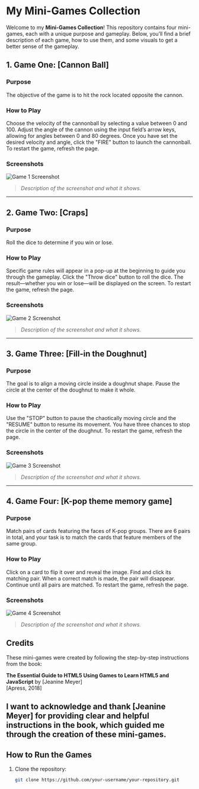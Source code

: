 # My Mini-Games Collection

Welcome to my **Mini-Games Collection**! This repository contains four mini-games, each with a unique purpose and gameplay. Below, you’ll find a brief description of each game, how to use them, and some visuals to get a better sense of the gameplay.

## 1. Game One: [Cannon Ball]
### Purpose
The objective of the game is to hit the rock located opposite the cannon.

### How to Play
Choose the velocity of the cannonball by selecting a value between 0 and 100.
Adjust the angle of the cannon using the input field’s arrow keys, allowing for angles between 0 and 80 degrees.
Once you have set the desired velocity and angle, click the "FIRE" button to launch the cannonball.
To restart the game, refresh the page.

### Screenshots
![Game 1 Screenshot](path/to/screenshot1.png)
> *Description of the screenshot and what it shows.*

---

## 2. Game Two: [Craps]
### Purpose
Roll the dice to determine if you win or lose.

### How to Play
Specific game rules will appear in a pop-up at the beginning to guide you through the gameplay.
Click the "Throw dice" button to roll the dice.
The result—whether you win or lose—will be displayed on the screen.
To restart the game, refresh the page.

### Screenshots
![Game 2 Screenshot](path/to/screenshot2.png)
> *Description of the screenshot and what it shows.*

---

## 3. Game Three: [Fill-in the Doughnut]
### Purpose
The goal is to align a moving circle inside a doughnut shape. Pause the circle at the center of the doughnut to make it whole.

### How to Play
Use the "STOP" button to pause the chaotically moving circle and the "RESUME" button to resume its movement.
You have three chances to stop the circle in the center of the doughnut.
To restart the game, refresh the page.

### Screenshots
![Game 3 Screenshot](path/to/screenshot3.png)
> *Description of the screenshot and what it shows.*

---

## 4. Game Four: [K-pop theme memory game]
### Purpose
Match pairs of cards featuring the faces of K-pop groups. There are 6 pairs in total, and your task is to match the cards that feature members of the same group.

### How to Play
Click on a card to flip it over and reveal the image.
Find and click its matching pair. When a correct match is made, the pair will disappear.
Continue until all pairs are matched.
To restart the game, refresh the page.

### Screenshots
![Game 4 Screenshot](path/to/screenshot4.png)
> *Description of the screenshot and what it shows.*


## Credits

These mini-games were created by following the step-by-step instructions from the book:

**The Essential Guide to HTML5 Using Games to Learn HTML5 and JavaScript** by [Jeanine Meyer]  
[Apress, 2018]

I want to acknowledge and thank [Jeanine Meyer] for providing clear and helpful instructions in the book, which guided me through the creation of these mini-games.
---

## How to Run the Games
1. Clone the repository:
   ```bash
   git clone https://github.com/your-username/your-repository.git
